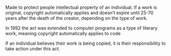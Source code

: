 Made to protect people intellectual property of an individual. If a work is original, copyright automatically applies and doesn’t expire until 25-70 years after the death of the creator, depending on the type of work. 

In 1992 the act was extended to computer programs as a type of literary work, meaning copyright automatically applies to code 

If an individual believes their work is being copied, it is their responsibility to take action under this act.
